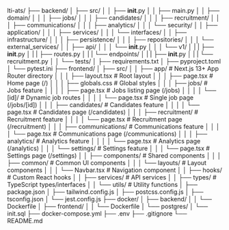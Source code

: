 lti-ats/
├── backend/
│   ├── src/
│   │   ├── __init__.py
│   │   ├── main.py
│   │   ├── domain/
│   │   │   ├── jobs/
│   │   │   ├── candidates/
│   │   │   ├── recruitment/
│   │   │   ├── communications/
│   │   │   ├── analytics/
│   │   │   └── security/
│   │   ├── application/
│   │   │   ├── services/
│   │   │   └── interfaces/
│   │   ├── infrastructure/
│   │   │   ├── persistence/
│   │   │   ├── repositories/
│   │   │   └── external_services/
│   │   ├── api/
│   │   │   └── __init__.py
│   │   │   └── v1/
│   |   |     ├── __init__.py
│   |   |     ├── routes.py
│   |   |     └── endpoints/
│   |   |         ├── __init__.py
│   |   |         └── recruitment.py
│   │   └── tests/
│   ├── requirements.txt
│   ├── pyproject.toml
│   └── pytest.ini
├── frontend/
│   ├── src/
│   │   ├── app/                   # Next.js 13+ App Router directory
│   │   │   ├── layout.tsx        # Root layout
│   │   │   ├── page.tsx          # Home page (/)
│   │   │   ├── globals.css       # Global styles
│   │   │   ├── jobs/            # Jobs feature
│   │   │   │   ├── page.tsx     # Jobs listing page (/jobs)
│   │   │   │   └── [id]/        # Dynamic job routes
│   │   │   │       └── page.tsx # Single job page (/jobs/[id])
│   │   │   ├── candidates/      # Candidates feature
│   │   │   │   └── page.tsx     # Candidates page (/candidates)
│   │   │   ├── recruitment/     # Recruitment feature
│   │   │   │   └── page.tsx     # Recruitment page (/recruitment)
│   │   │   ├── communications/  # Communications feature
│   │   │   │   └── page.tsx     # Communications page (/communications)
│   │   │   ├── analytics/       # Analytics feature
│   │   │   │   └── page.tsx     # Analytics page (/analytics)
│   │   │   └── settings/        # Settings feature
│   │   │       └── page.tsx     # Settings page (/settings)
│   │   ├── components/          # Shared components
│   │   │   ├── common/          # Common UI components
│   │   │   └── layouts/         # Layout components
│   │   │       └── Navbar.tsx   # Navigation component
│   │   ├── hooks/              # Custom React hooks
│   │   ├── services/           # API services
│   │   ├── types/             # TypeScript types/interfaces
│   │   └── utils/             # Utility functions
│   ├── package.json
│   ├── tailwind.config.js
│   ├── postcss.config.js
│   ├── tsconfig.json
│   └── jest.config.js
├── docker/
│   ├── backend/
│   │   └── Dockerfile
│   ├── frontend/
│   │   └── Dockerfile
│   └── postgres/
│       └── init.sql
├── docker-compose.yml
├── .env
├── .gitignore
└── README.md
